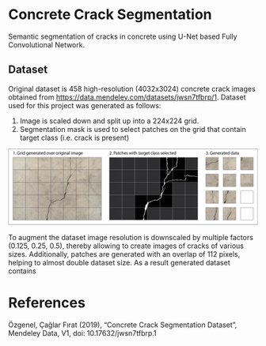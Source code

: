 # Concrete Crack Segmentation
Semantic segmentation of cracks in concrete using U-Net based Fully Convolutional Network.


## Dataset
Original dataset is 458 high-resolution (4032x3024) concrete crack images obtained from https://data.mendeley.com/datasets/jwsn7tfbrp/1. Dataset used for this project was generated as follows:
1. Image is scaled down and split up into a 224x224 grid.
2. Segmentation mask is used to select patches on the grid that contain target class (i.e. crack is present)


![Pre-processing of the original dataset downscaled by a factor of 0.5](./aux/data_preprocessing_example.png)

To augment the dataset image resolution is downscaled by multiple factors (0.125, 0.25, 0.5), thereby allowing to create images of cracks of various sizes. Additionally, patches are generated with an overlap of 112 pixels, helping to almost double dataset size. As a result generated dataset contains 


# References

Özgenel, Çağlar Fırat (2019), 
“Concrete Crack Segmentation Dataset”, 
Mendeley Data, V1, doi: 10.17632/jwsn7tfbrp.1


